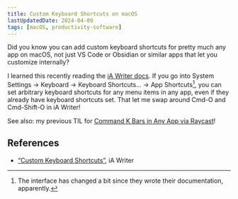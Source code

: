 ```yaml
---
title: Custom Keyboard Shortcuts on macOS
lastUpdatedDate: 2024-04-09
tags: [macOS, productivity-software]
---
```


Did you know you can add custom keyboard shortcuts for pretty much any app on macOS, not just VS Code or Obsidian or similar apps that let you customize internally?

I learned this recently reading the [iA Writer docs](https://ia.net/writer/support/basics/shortcuts?tab=mac#custom-keyboard-shortcuts-mac). If you go into System Settings -> Keyboard -> Keyboard Shortcuts... -> App Shortcuts[^change], you can set arbitrary keyboard shortcuts for any menu items in any app, even if they already have keyboard shortcuts set. That let me swap around Cmd-O and Cmd-Shift-O in iA Writer!

See also: my previous TIL for [Command K Bars in Any App via Raycast](https://rwblickhan.org/technical/til/20230802-command-k-via-raycast/)!

## References

- [“Custom Keyboard Shortcuts”](https://ia.net/writer/support/basics/shortcuts?tab=mac#custom-keyboard-shortcuts-mac), iA Writer

[^change]: The interface has changed a bit since they wrote their documentation, apparently.